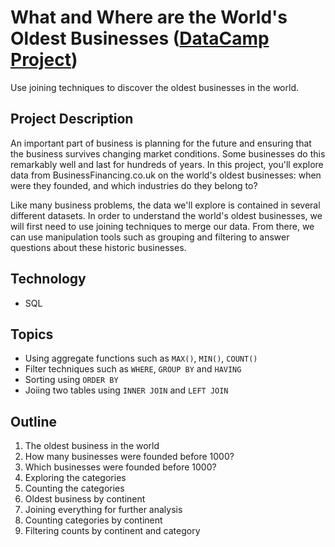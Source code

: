 # What and Where are the World's Oldest Businesses ([DataCamp Project](https://www.datacamp.com/))
Use joining techniques to discover the oldest businesses in the world.
## Project Description
An important part of business is planning for the future and ensuring that the business survives changing market conditions. Some businesses do this remarkably well and last for hundreds of years. In this project, you'll explore data from BusinessFinancing.co.uk on the world's oldest businesses: when were they founded, and which industries do they belong to?

Like many business problems, the data we'll explore is contained in several different datasets. In order to understand the world's oldest businesses, we will first need to use joining techniques to merge our data. From there, we can use manipulation tools such as grouping and filtering to answer questions about these historic businesses.
## Technology
- SQL
## Topics
- Using aggregate functions such as `MAX()`, `MIN()`, `COUNT()`
- Filter techniques such as `WHERE`, `GROUP BY` and `HAVING`
- Sorting using `ORDER BY`
- Joiing two tables using `INNER JOIN` and `LEFT JOIN`
## Outline
1. The oldest business in the world
2. How many businesses were founded before 1000?
3. Which businesses were founded before 1000?
4. Exploring the categories
5. Counting the categories
6. Oldest business by continent
7. Joining everything for further analysis
8. Counting categories by continent
9. Filtering counts by continent and category
